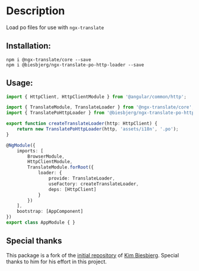 # Description
Load po files for use with `ngx-translate`

## Installation:

 ```
npm i @ngx-translate/core --save
npm i @biesbjerg/ngx-translate-po-http-loader --save
 ```

## Usage:
```ts
import { HttpClient, HttpClientModule } from '@angular/common/http';

import { TranslateModule, TranslateLoader } from '@ngx-translate/core';
import { TranslatePoHttpLoader } from '@biesbjerg/ngx-translate-po-http-loader';

export function createTranslateLoader(http: HttpClient) {
	return new TranslatePoHttpLoader(http, 'assets/i18n', '.po');
}

@NgModule({
	imports: [
		BrowserModule,
		HttpClientModule,
		TranslateModule.forRoot({
			loader: {
				provide: TranslateLoader,
				useFactory: createTranslateLoader,
				deps: [HttpClient]
			}
		})
	],
	bootstrap: [AppComponent]
})
export class AppModule { }
```

## Special thanks

This package is a fork of the [initial repository](https://github.com/biesbjerg/ngx-translate-po-http-loader) of [Kim Biesbjerg](https://github.com/biesbjerg). Special thanks to him for his effort in this project.
